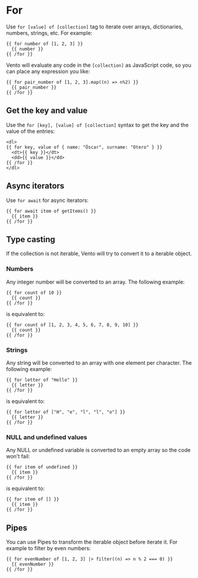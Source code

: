 # For

Use `for [value] of [collection]` tag to iterate over arrays, dictionaries,
numbers, strings, etc. For example:

```
{{ for number of [1, 2, 3] }}
  {{ number }}
{{ /for }}
```

Vento will evaluate any code in the `[collection]` as JavaScript code, so you
can place any expression you like:

```
{{ for pair_number of [1, 2, 3].map((n) => n%2) }}
  {{ pair_number }}
{{ /for }}
```

## Get the key and value

Use the `for [key], [value] of [collection]` syntax to get the key and the value
of the entries:

```
<dl>
{{ for key, value of { name: "Óscar", surname: "Otero" } }}
  <dt>{{ key }}</dt>
  <dd>{{ value }}</dd>
{{ /for }}
</dl>
```

## Async iterators

Use `for await` for async iterators:

```
{{ for await item of getItems() }}
  {{ item }}
{{ /for }}
```

## Type casting

If the collection is not iterable, Vento will try to convert it to a iterable
object.

### Numbers

Any integer number will be converted to an array. The following example:

```
{{ for count of 10 }}
  {{ count }}
{{ /for }}
```

is equivalent to:

```
{{ for count of [1, 2, 3, 4, 5, 6, 7, 8, 9, 10] }}
  {{ count }}
{{ /for }}
```

### Strings

Any string will be converted to an array with one element per character. The
following example:

```
{{ for letter of "Hello" }}
  {{ letter }}
{{ /for }}
```

is equivalent to:

```
{{ for letter of ["H", "e", "l", "l", "o"] }}
  {{ letter }}
{{ /for }}
```

### NULL and undefined values

Any NULL or undefined variable is converted to an empty array so the code won't
fail:

```
{{ for item of undefined }}
  {{ item }}
{{ /for }}
```

is equivalent to:

```
{{ for item of [] }}
  {{ item }}
{{ /for }}
```

## Pipes

You can use Pipes to transform the iterable object before iterate it. For
example to filter by even numbers:

```
{{ for evenNumber of [1, 2, 3] |> filter((n) => n % 2 === 0) }}
  {{ evenNumber }}
{{ /for }}
```
